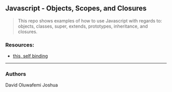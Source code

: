 ## Javascript - Objects, Scopes, and Closures
> This repo shows examples of how to use Javascript with regards to: objects, classes, super, extends, prototypes, inheritance, and closures.

### Resources:
* [this, self binding](https://alistapart.com/article/getoutbindingsituations)


---
### Authors
David Oluwafemi Joshua

